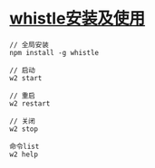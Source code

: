 # [whistle安装及使用](https://wproxy.org/whistle/install.html)
```
// 全局安装
npm install -g whistle

// 启动
w2 start

// 重启
w2 restart

// 关闭
w2 stop

命令list
w2 help
```
